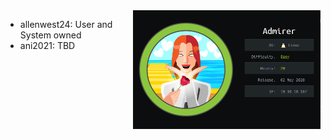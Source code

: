 <img align="right" width="300px" src="./media/admirer.png">

- allenwest24: User and System owned
- ani2021: TBD
